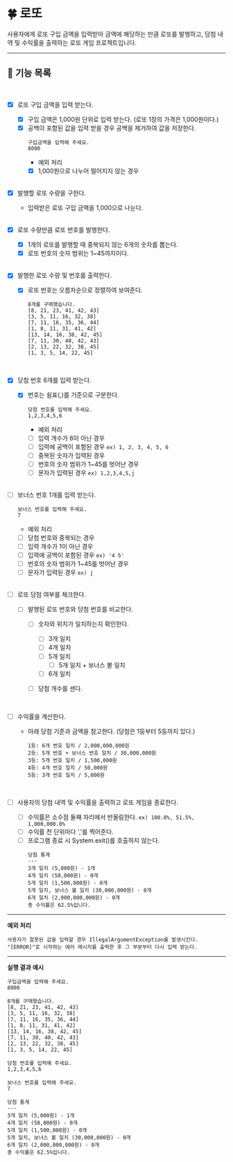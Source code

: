 # 🍀 로또
사용자에게 로또 구입 금액을 입력받아 금액에 해당하는 만큼 로또를 발행하고, 당첨 내역 및 수익률을 출력하는 로또 게임 프로젝트입니다.

-------------
## 🚀 기능 목록

<br/>

- [X] 로또 구입 금액을 입력 받는다.
  - [X] 구입 금액은 1,000원 단위로 입력 받는다. (로또 1장의 가격은 1,000원이다.)
  - [X] 공백이 포함된 값을 입력 받을 경우 공백을 제거하여 값을 저장한다.
    ```
    구입금액을 입력해 주세요.
    8000
    ```
    - 예외 처리
    - [X] 1,000원으로 나누어 떨어지지 않는 경우
    
    <br/>
  
- [X] 발행할 로또 수량을 구한다.
  - 입력받은 로또 구입 금액을 1,000으로 나눈다.
    
  <br/>
  
- [X] 로또 수량만큼 로또 번호를 발행한다.
  - [X] 1개의 로또를 발행할 때 중복되지 않는 6개의 숫자를 뽑는다.
  - [X] 로또 번호의 숫자 범위는 1~45까지이다.
  
  <br/>

- [X] 발행한 로또 수량 및 번호를 출력한다.
  - [X] 로또 번호는 오름차순으로 정렬하여 보여준다.
    ```
    8개를 구매했습니다.
    [8, 21, 23, 41, 42, 43] 
    [3, 5, 11, 16, 32, 38] 
    [7, 11, 16, 35, 36, 44] 
    [1, 8, 11, 31, 41, 42] 
    [13, 14, 16, 38, 42, 45] 
    [7, 11, 30, 40, 42, 43] 
    [2, 13, 22, 32, 38, 45] 
    [1, 3, 5, 14, 22, 45]
    ```

    <br/>

- [X] 당첨 번호 6개를 입력 받는다.
  - [X] 번호는 쉼표(,)를 기준으로 구분한다.
    ```
    당첨 번호를 입력해 주세요.
    1,2,3,4,5,6
    ```
    - 예외 처리
    - [ ] 입력 개수가 6이 아닌 경우
    - [ ] 입력에 공백이 포함된 경우 `ex) 1, 2, 3, 4, 5, 6`
    - [ ] 중복된 숫자가 입력된 경우
    - [ ] 번호의 숫자 범위가 1~45를 벗어난 경우
    - [ ] 문자가 입력된 경우 `ex) 1,2,3,4,5,j`
    
    <br/>

- [ ] 보너스 번호 1개를 입력 받는다.
  ```
  보너스 번호를 입력해 주세요.
  7
  ```
  - 예외 처리
  - [ ] 당첨 번호와 중복되는 경우
  - [ ] 입력 개수가 1이 아닌 경우
  - [ ] 입력에 공백이 포함된 경우 `ex) '4 5'`
  - [ ] 번호의 숫자 범위가 1~45를 벗어난 경우
  - [ ] 문자가 입력된 경우 `ex) j`

  <br/>

- [ ] 로또 당첨 여부를 체크한다.
  - [ ] 발행된 로또 번호와 당첨 번호를 비교한다.
    - [ ] 숫자와 위치가 일치하는지 확인한다.
      - [ ] 3개 일치
      - [ ] 4개 일치
      - [ ] 5개 일치
        - [ ] 5개 일치 + 보너스 볼 일치
      - [ ] 6개 일치
    - [ ] 당첨 개수를 센다.
      
      <br/>

- [ ] 수익률을 계산한다.
  - 아래 당첨 기준과 금액을 참고한다. (당첨은 1등부터 5등까지 있다.)
    ```
    1등: 6개 번호 일치 / 2,000,000,000원
    2등: 5개 번호 + 보너스 번호 일치 / 30,000,000원
    3등: 5개 번호 일치 / 1,500,000원
    4등: 4개 번호 일치 / 50,000원
    5등: 3개 번호 일치 / 5,000원
    ```

    <br/>

- [ ] 사용자의 당첨 내역 및 수익률을 출력하고 로또 게임을 종료한다.
  - [ ] 수익률은 소수점 둘째 자리에서 반올림한다. `ex) 100.0%, 51.5%, 1,000,000.0%`
  - [ ] 수익률 천 단위마다 ','를 찍어준다.
  - [ ] 프로그램 종료 시 System.exit()를 호출하지 않는다.
    ```
    당첨 통계
    ---
    3개 일치 (5,000원) - 1개
    4개 일치 (50,000원) - 0개
    5개 일치 (1,500,000원) - 0개
    5개 일치, 보너스 볼 일치 (30,000,000원) - 0개
    6개 일치 (2,000,000,000원) - 0개
    총 수익률은 62.5%입니다.
    ```
-----------
**예외 처리**
```
사용자가 잘못된 값을 입력할 경우 IllegalArgumentException를 발생시킨다.
"[ERROR]"로 시작하는 에러 메시지를 출력한 후 그 부분부터 다시 입력 받는다.
```
---------------
**실행 결과 예시**
```
구입금액을 입력해 주세요.
8000

8개를 구매했습니다.
[8, 21, 23, 41, 42, 43]
[3, 5, 11, 16, 32, 38]
[7, 11, 16, 35, 36, 44]
[1, 8, 11, 31, 41, 42]
[13, 14, 16, 38, 42, 45]
[7, 11, 30, 40, 42, 43]
[2, 13, 22, 32, 38, 45]
[1, 3, 5, 14, 22, 45]

당첨 번호를 입력해 주세요.
1,2,3,4,5,6

보너스 번호를 입력해 주세요.
7

당첨 통계
---
3개 일치 (5,000원) - 1개
4개 일치 (50,000원) - 0개
5개 일치 (1,500,000원) - 0개
5개 일치, 보너스 볼 일치 (30,000,000원) - 0개
6개 일치 (2,000,000,000원) - 0개
총 수익률은 62.5%입니다.
```
